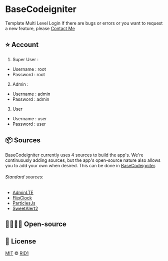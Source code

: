 # BaseCodeigniter
Template Multi Level Login
If there are bugs or errors or you want to request a new feature, please [Contact Me](https://www.instagram.com/rid1bdbx/)

## ⭐️ Account
1. Super User :
  * Username : root
  * Password : root
2. Admin :
  * Username : admin
  * Password : admin
3. User
* Username : user
* Password : user

## 📦 Sources

BaseCodeigniter currently uses 4 sources to build the app's. We're continuously adding
sources, but the app's open-source nature also allows you to add your own when
desired. This can be done in
[BaseCodeigniter](https://github.com/L200160026/BaseCodeigniter).

###### Standard sources:

* [AdminLTE](https://github.com/ColorlibHQ/AdminLTE)
* [FlipClock](https://github.com/objectivehtml/FlipClock)
* [ParticlesJs](https://github.com/VincentGarreau/particles.js/)
* [SweetAlert2](https://github.com/sweetalert2/sweetalert2)

## 👨‍👨‍👧‍👦 Open-source

## 🔑 License

[MIT](https://github.com/L200160026/BaseCodeigniter/blob/master/license.txt) ©
[RID1](https://instagram.com/rid1bdbx)
